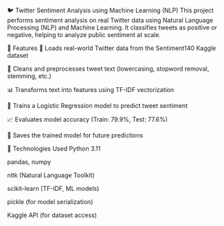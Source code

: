 🐦 Twitter Sentiment Analysis using Machine Learning (NLP)
This project performs sentiment analysis on real Twitter data using Natural Language Processing (NLP) and Machine Learning. It classifies tweets as positive or negative, helping to analyze public sentiment at scale.

📌 Features
🔄 Loads real-world Twitter data from the Sentiment140 Kaggle dataset

🧹 Cleans and preprocesses tweet text (lowercasing, stopword removal, stemming, etc.)

📊 Transforms text into features using TF-IDF vectorization

🤖 Trains a Logistic Regression model to predict tweet sentiment

📈 Evaluates model accuracy (Train: 79.9%, Test: 77.6%)

💾 Saves the trained model for future predictions

🧠 Technologies Used
Python 3.11

pandas, numpy

nltk (Natural Language Toolkit)

scikit-learn (TF-IDF, ML models)

pickle (for model serialization)

Kaggle API (for dataset access)
